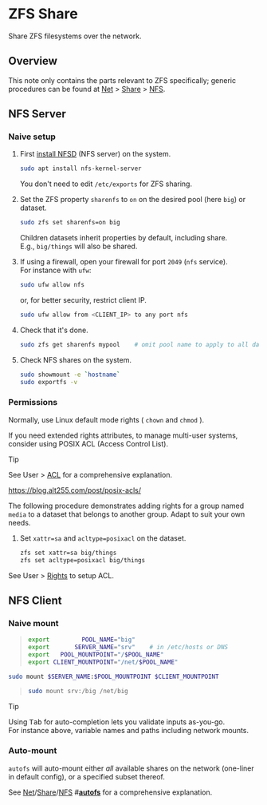 # ZFS Share

Share ZFS filesystems over the network.




## Overview

This note only contains the parts relevant to ZFS specifically; generic procedures can be found at [Net](../../../Net/) > [Share](../../../Net/Share/) > [NFS](../../../Net/Share/NFS.md).



## NFS Server

### Naive setup

1. First [install NFSD](../../../Net/Share/NFS.md#installation) (NFS server) on the system.  

    ```sh
    sudo apt install nfs-kernel-server         
    ```

    You don't need to edit `/etc/exports` for ZFS sharing.


1. Set the ZFS property `sharenfs` to `on` on the desired pool (here `big`) or dataset.

    ```sh
    sudo zfs set sharenfs=on big
    ```

    Children datasets inherit properties by default, including share.  
    E.g., `big/things` will also be shared.


1. If using a firewall, open your firewall for port `2049` (`nfs` service).  
For instance with `ufw`:

    ```sh
    sudo ufw allow nfs
    ```

    or, for better security, restrict client IP.

    ```sh
    sudo ufw allow from <CLIENT_IP> to any port nfs
    ```


1. Check that it's done.

    ```sh
    sudo zfs get sharenfs mypool    # omit pool name to apply to all datasets
    ```


1. Check NFS shares on the system.

    ```sh
    sudo showmount -e `hostname`
    sudo exportfs -v
    ```


### Permissions

Normally, use Linux default mode rights ( `chown` and `chmod` ).

If you need extended rights attributes, to manage multi-user systems, consider using POSIX ACL (Access Control List).

> [!Tip]
> See User > [ACL][acl] for a comprehensive explanation.

https://blog.alt255.com/post/posix-acls/

The following procedure demonstrates adding rights for a group named `media` to a dataset that belongs to another group. Adapt to suit your own needs.


1. Set `xattr=sa` and `acltype=posixacl` on the dataset.

    ```sh
    zfs set xattr=sa big/things
    zfs set acltype=posixacl big/things
    ```

See User > [Rights](../../../Users/Rights.md#example-give-access-to-a-second-group) to setup ACL.







## NFS Client

### Naive mount

> ```sh
> export         POOL_NAME="big"
> export       SERVER_NAME="srv"    # in /etc/hosts or DNS
> export   POOL_MOUNTPOINT="/$POOL_NAME"
> export CLIENT_MOUNTPOINT="/net/$POOL_NAME"
> ```

```sh
sudo mount $SERVER_NAME:$POOL_MOUNTPOINT $CLIENT_MOUNTPOINT
```

> ```sh
> sudo mount srv:/big /net/big
> ```

> [!Tip]  
> Using <kbd>Tab</kbd> for auto-completion lets you validate inputs as-you-go.  
For instance above, variable names and paths including network mounts.


### Auto-mount

`autofs` will auto-mount either *all* available shares on the network (one-liner in default config), or a specified subset thereof.

See [Net](../../../Net/)/[Share](../../../Net/Share/)/[NFS](../../../Net/Share/NFS.md) #[**autofs**](../../../Net/Share/NFS.md#autofs) for a comprehensive explanation.

































[acl]: ../../../Users/Rights.md#acl